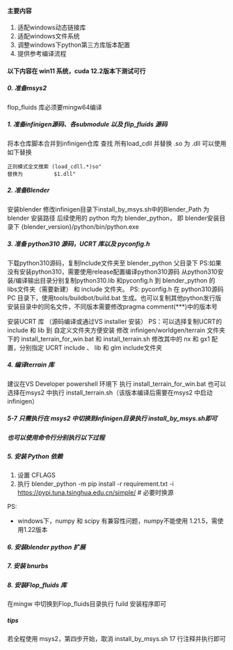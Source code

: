 #### 主要内容
1. 适配windows动态链接库
2. 适配windows文件系统
3. 调整windows下python第三方库版本配置
4. 提供参考编译流程

#### 以下内容在 win11 系统，cuda 12.2版本下测试可行


##### 0. 准备msys2
flop_fluids 库必须要mingw64编译

##### 1. 准备infinigen源码、各submodule 以及 flip_fluids 源码 
将本仓库脚本合并到infinigen仓库
查找 所有load_cdll 并替换 .so 为 .dll
可以使用如下替换
~~~ 
正则模式全文搜索 (load_cdll.*)so"
替换为          $1.dll"
~~~
##### 2. 准备Blender
安装blender
修改infinigen目录下install_by_msys.sh中的Blender_Path 为 blender 安装路径
后续使用的 python 均为 blender_python， 即 blender安装目录下 \{blender_version}\/python/bin/python.exe
##### 3. 准备 python310 源码，UCRT 库以及 pyconfig.h
下载python310源码，复制Include文件夹至 blender_python 父目录下
PS:如果没有安装python310，需要使用release配置编译python310源码
从python310安装/编译输出目录分别复制python310.lib 和pyconfig.h 到 blender_python 的 libs文件夹（需要新建） 和 include 文件夹。
PS: pyconfig.h 在 python310源码 PC 目录下，使用tools/buildbot/build.bat 生成。也可以复制其他python发行版安装目录中的同名文件，不同版本需要修改pragma comment(***)中的版本号

安装UCRT 库 （源码编译或通过VS installer 安装）
PS：可以选择复制UCRT的 include 和 lib 到 自定义文件夹方便安装
修改 infinigen/worldgen/terrain 文件夹下的 install_terrain_for_win.bat 和 install_terrain.sh
修改其中的 nx 和 gx1 配置，分别指定 UCRT include 、 lib 和 glm include文件夹
##### 4. 编译terrain 库
建议在VS Developer powershell 环境下 执行 install_terrain_for_win.bat
也可以选择在msys2 中执行 install_terrain.sh（该版本编译后需要在msys2 中启动infinigen）

##### 5-7 只需执行在 msys2 中切换到infinigen目录执行 install_by_msys.sh即可
##### 也可以使用命令行分别执行以下过程
##### 5. 安装 Python 依赖
1.  设置 CFLAGS 
2.  执行 blender_python -m pip install -r requirement.txt -i https://pypi.tuna.tsinghua.edu.cn/simple/ # 必要时换源
   
PS:
+ windows下，numpy 和 scipy 有兼容性问题，numpy不能使用 1.21.5，需使用1.22版本

##### 6. 安装blender python 扩展

##### 7. 安装 bnurbs

##### 8. 安装Flop_fluids 库
在mingw 中切换到Flop_fluids目录执行 fuild 安装程序即可

##### tips
若全程使用 msys2，第四步开始，取消 install_by_msys.sh 17 行注释并执行即可